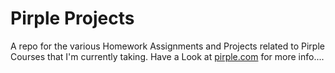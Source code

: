 # Pirple Projects
A repo for the various Homework Assignments and Projects related to Pirple Courses that I'm currently taking.
Have a Look at <a href="https://www.pirple.com">pirple.com</a> for more info....
